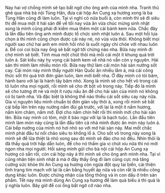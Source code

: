 Nay hai vợ chồng mình sẽ tạo bất ngờ cho ông anh của mình nha. Tranh thủ ghé qua nhà bà nội Tùng Hân, đưa cái hộp An Cung xạ hương xong là ba Tùng Hân cũng đi làm luôn. Tại vì nghỉ có nửa buổi à, còn mình thì sẽ đi siêu thị để mua một ít hải sản để về tối nay vừa ăn vừa chúc mừng sinh nhật xong là mình cũng phải đi kiếm mua thêm một cái bánh kem nữa. Chắc đây là lần đầu tiên ông anh mình được tổ chức sinh nhật luôn á. Sau một hồi lựa chọn á thì mình cũng chọn được cái này nè, nó vừa vừa thôi. Không biết mọi người sao chứ hai anh em mình hồi nhỏ là suốt ngày chí chóe với nhau luôn á. Để coi coi bữa nay ổng sẽ bất ngờ tới chừng nào nha. Bữa nay mình đi chợ mình sẽ biết. Tính mua một chút thôi mà mỗi cái một ít khung quá trời luôn á. Sát kiểu này hy vọng cái bánh kem về nhà nó vẫn còn y nguyên. Hải sản thì mình làm nhiều món rồi. Bữa nay thử làm cái món hải sản nướng sốt cay. Cái món này mình thấy người Hàn Quốc ăn nhiều lắm á, mà cái công thức sốt thì quá trời đơn giản luôn, làm mới biết nha. Ở đây mình có tỏi băm, hành baro với lại là hành tây băm nhỏ. Xong là mình sẽ cho hết vô trong cái tô luôn nha mọi người, rồi mình sẽ cho ớt bột vô trong này. Tiếp đó là mình sẽ cho tương ớt nè và một ít rượu nấu ăn để cho hải sản của mình nó không có bị tanh nha. Và đặc biệt là không thể nào thiếu cái sốt siêu cay này nữa. Gia vị nguyên liệu mình chuẩn bị đơn giản vậy thôi à, xong rồi mình sẽ bắt cái bếp lên trên này nướng nấm đùi gà trước, với lại là một ít nấm hương, nấm kim châm, nấm mỡ. Đợi cho nấm chín hết rồi thì mình mới cho hải sản lên. Bữa nay mình có tôm, một ít bào ngư với lại là bạch tuộc. Lần đầu tiên mình làm món này cũng là lần đầu tiên cả nhà mình được ăn món này luôn á. Cái bếp nướng của mình nó hơi nhỏ so với mớ hải sản này. Mai mốt chắc mình phải đầu tư nồi chảo siêu to khổng lồ á. Cho sốt vô trong này xong là mình sẽ để lửa thiệt là nhỏ xong sau đó mình sẽ đảo cho nó đều. Nhìn thôi là đã thấy quá trời hấp dẫn luôn, để cho nó thấm gia vị chút xíu nữa thì nó mới ngon nha mọi người. Hồi sáng mình gửi cho bà nội cái hộp An Cung xạ hương có sẵn rồi, còn cái hộp này á thì mình sẽ cho ông anh mình nha. Tại vì cũng nhân tiện sinh nhật á mà ở đây thấy ổng đi làm cũng cực mà tăng cường sức khỏe thì An Cung xạ hương còn ngừa đột quỵ tai biến, cải thiện tình trạng tim mạch với lại là cân bằng huyết áp nữa và còn rất là nhiều công dụng khác luôn. Được chứng nhận của tổng thống và in con dấu ở trên sản phẩm. Tết nay mà mình dùng An Cung xạ hương để làm quà biếu á thì quá là ý nghĩa luôn. Bây giờ để coi ổng bất ngờ cỡ nào nha.